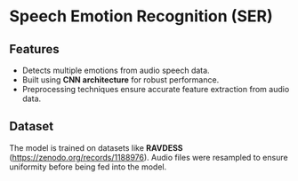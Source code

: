 # Speech Emotion Recognition (SER)
## Features

- Detects multiple emotions from audio speech data.  
- Built using **CNN architecture** for robust performance.  
- Preprocessing techniques ensure accurate feature extraction from audio data. 
## Dataset
The model is trained on datasets like **RAVDESS** (https://zenodo.org/records/1188976). Audio files were resampled to ensure uniformity before being fed into the model.  
